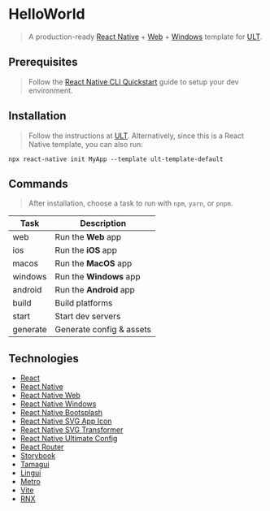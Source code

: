 # HelloWorld
> A production-ready [React Native](https://reactnative.dev) + [Web](https://necolas.github.io/react-native-web) + [Windows](https://microsoft.github.io/react-native-windows) template for [ULT](https://ult.dev).


## Prerequisites
> Follow the [React Native CLI Quickstart](https://reactnative.dev/docs/environment-setup) guide to setup your dev environment.


## Installation
> Follow the instructions at [ULT](https://ult.dev). Alternatively, since this is a React Native template, you can also run:
```
npx react-native init MyApp --template ult-template-default
```


## Commands
> After installation, choose a task to run with `npm`, `yarn`, or `pnpm`.

| Task      | Description                        |
| ----------| -----------------------------------|
| web       | Run the __Web__ app                |
| ios       | Run the __iOS__ app                |
| macos     | Run the __MacOS__ app              |
| windows   | Run the __Windows__ app            |
| android   | Run the __Android__ app            |
| build     | Build platforms                    |
| start     | Start dev servers                  |
| generate  | Generate config & assets           |


## Technologies
- [React](https://react.dev)
- [React Native](https://reactnative.dev)
- [React Native Web](https://necolas.github.io/react-native-web)
- [React Native Windows](https://microsoft.github.io/react-native-windows)
- [React Native Bootsplash](https://github.com/zoontek/react-native-bootsplash)
- [React Native SVG App Icon](https://github.com/aeirola/react-native-svg-app-icon)
- [React Native SVG Transformer](https://github.com/kristerkari/react-native-svg-transformer)
- [React Native Ultimate Config](https://github.com/maxkomarychev/react-native-ultimate-config)
- [React Router](https://reactrouter.com)
- [Storybook](https://storybook.js.org)
- [Tamagui](https://tamagui.dev)
- [Lingui](https://lingui.dev)
- [Metro](https://facebook.github.io/metro)
- [Vite](https://vitejs.dev)
- [RNX](https://microsoft.github.io/rnx-kit)
